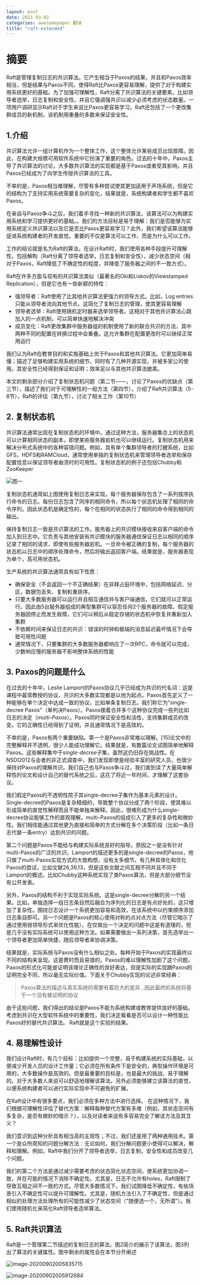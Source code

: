 ```yaml
---
layout: post
date: 2021-03-02
categories: awesomepaper 翻译
title: "raft-extended"
---
```


# 摘要

Raft是管理复制日志的共识算法。它产生相当于Paxos的结果，并且和Paxos效率相当，但是结果与Paxos不同，使得Raft比Paxos更容易理解，提供了对于构建实用系统更好的基础。为了加强可理解性，Raft分离了共识算法的关键要素，比如领导者选举，日志复制和安全性，并且它强调强共识以减少必须考虑的状态数量。一项用户调研显示Raft对于学生来说比Paxos更容易学习。Raft还包括了一个更改集群成员的新机制，该机制用重叠的多数来保证安全性。

## 1.介绍

共识算法允许一组计算机作为一个整体工作，这个整体允许某些成员出现故障。因此，在构建大规模可用软件系统中它扮演了重要的角色。过去的十年中，Paxos主导了共识算法的讨论，大多数共识算法的实现都是基于Paxos或者受其影响，并且Paxos已经成为了向学生传授共识算法的工具。

不幸的是，Paxos相当难理解，尽管有多种尝试使其更加适用于声场系统，但是它的结构为了支持实用系统需要复杂的变化，结果就是，系统构建者和学生都不喜欢Paxos。

在亲自与Paxos争斗之后，我们着手寻找一种新的共识算法，该算法可以为构建实用系统和学习提供更好的基础。。我们的方法目标是易于理解：我们是否能够为实用系统定义共识算法以及它是否比Paxos更容易学习？此外，我们希望该算法能够促进系统构建者的开发直觉。重要的不仅是算法可以工作，而是为什么可以工作。

工作的结论就是名为Raft的算法。在设计Raft时，我们使用各种手段提升可理解性，包括解构（Raft分离了领导者选举，日志复制和安全性），减少状态空间（相对于Paxos，Raft降低了不确定性的程度，并降低了服务器之间的不一致方式）。

Raft在许多方面与现有的共识算法类似（最著名的Oki和Liskov的Viewstamped Replication），但是它也有一些新颖的特性：

- 强领导者：Raft使用了比其他共识算法更强力的领导方式。比如，Log entries只能从领导者流向其他节点。这简化了复制日志的管理，使其更容易理解
- 领导者选举：Raft使用随机定时器来选举领导者。这相对于其他共识算法心跳加入的一点机制，可以简单快速地解决冲突
- 成员变化：Raft更改集群中服务器组的机制使用了新的联合共识的方法，其中两种不同的配置在转换过程中会重叠。这允许集群在配置更改时可以继续正常用运行

我们认为Raft在教育目的和实施基础上优于Paxos和其他共识算法。它更加简单易懂；描述了足够构建实用系统的细节，同时有了几种开源实现，并被多家公司使用。其安全性已经得到保证和证明；效率足以与其他共识算法媲美。

本文的剩余部分介绍了复制状态机问题（第二节——，讨论了Paxos的优缺点（第三节），描述了我们对于可理解性的一般方法（第四节），介绍了Raft共识算法（5-8节），Raft的评估（第九节），讨论了相关工作（第10节）

## 2. 复制状态机

共识算法通常出现在复制状态机的环境中。通过这种方法，服务器集合上的状态机可以计算相同状态的副本，即使某些服务器宕机也可以继续运行。复制状态机用来解决分布式系统中的各种容错问题。例如，具有单个集群领导者的打醒系统，比如GFS，HDFS和RAMCloud，通常使用单独的复制状态机来管理领导者选举和保存配置信息以保证领导者崩溃时的可用性。复制状态机的例子还包括Chubby和ZooKeeper

![图一](https://wendajiang.github.io/pics/raft-extended/image-20200901151351972.png)

复制状态机通常如上图使用复制日志来实现。每个服务器保存包含了一系列按序执行命令的日志。每份日志包含了同序的相同命令，所以每个状态机处理了相同的命令序列。因此状态机是确定性的，每个在相同的状态执行了相同的命令得到相同的输出。

保持复制日志一致是共识算法的工作。服务器上的共识模块接收来自客户端的命令加入到日志中。它负责与其他安装有共识模块的服务器通信保证日志以相同的顺序记录了相同的请求，即使有些服务器宕机。一旦命令被正确的复制，每个服务器的状态机以日志中的顺序处理命令，然后将输出返回客户端。结果就是，服务器表现为单个，高可用状态机。

生产系统的共识算法通常具有如下性质：

- 确保安全（不会返回一个不正确结果）在非拜占庭环境中，包括网络延迟、分区，数据包丢失、复制和重排序。
- 只要大多数服务器可以运行并且相互通信并与客户端通信，它们就可以正常运行。因此由5台服务器组成的典型集群可以容忍任何2个服务器的故障。假定服务器因停止而发生故障，它们可以稍后从稳定存储的状态机中恢复并重新加入集群
- 不依赖时间来保证日志的共识：错误的时钟和极端的消息延迟最坏情况下会导致可用性问题
- 通常情况下，只要集群的大多数服务器都响应了一次RPC，命令就可以完成，少数响应慢的服务器不影响整体系统的性能

## 3. Paxos的问题是什么

在过去的十年中，Leslie Lamport的Paxos协议几乎已经成为共识的代名词：这是课程中最常教授的协议，共识的大多数实现都是以他为起点。Paxos首先定义了一种能够在单个决定中达成一致的协议，比如单条复制日志。我们称它为"single-decree Paxos"（单判决Paxos）。Paxos接着合并多个这种协议完成一些列比如日志的决定（*multi-Paxos*）。Paxos同时保证安全性和活性，支持集群成员的改变。它的正确性已经得到了证明，并且通常情况下是高效的。

不幸的是，Paxos有两个重要缺陷。第一个是Paxos非常难以理解。[15]论文中的完整解释并不透明，很少人能成功理解它。结果就是，有数篇论文试图简单地解释Paxos。这些解释集中于*single-decree*子集，虽然这仍旧存在挑战性。在NSDI2012与会者的非正式调查中，我们发现即使是经验丰富的研究人员，也很少保持对Paxos的理解共识。我们自己也与Paxos争斗过，我们直到读了大量简单解释性的论文和设计自己的替代系统之后，这花了将近一年时间，才理解了这套协议。

我们假定Paxos的不透明性院子其single-decree子集作为基本元素的设计。Single-decree的Paxos是复杂精细的，导致整个协议分成了两个阶段，使其难以形成简单的直觉性解释而且不能单独来解释。因此，很难形成为什么single-decree协议能够工作的直观理解。multi-Paxos的组成引入了更多的复杂性和微妙性。我们相信能通过其他更为直接和简单的方式分解在多个决策阶段（比如一条日志代替一条entry）达到共识的问题。

第二个问题是Paxos不能给与构建实际系统良好的指导。原因之一是没有针对multi-Paxos的广泛的共识。Lamport的描述更多的是single-decree的Paxos，他只做了multi-Paxos实现方式的大致构想，没有太多细节。有几种具体化和优化Paxos的尝试，比如文献26,39,13，但是这些文献之间互相不同并且不同于Lamport的概述。比如Chubby这种系统实现了类Paxos算法，但是大部分细节没有公开发表。

另外，Paxos的结构不利于实现实际系统。这是single-decree分解的另一个结果。比如，单独选择一组日志条目然后融合为序列化的日志是有点好处的，这只增加了复杂性。围绕日志设计一个系统更加容易和高效，在该系统中以约束顺序添加日志条目即可。另一个问题是Paxos的核心使用对称的点对点方法（尽管它暗示了通过使用弱领导形式来优化性能）。在仅做出一个决定的问题中这是有道理的，但是几乎没有实际系统可以使用这种方法。如果需要做出一系列决策，首先选举出一个领导者更加简单快捷，随后领导者来协调决策。

结果就是，实际系统与Paxos没有什么相似之处。每种开始于Paxos的实现最终以不同的结构来呈现。这是费时而且易错的，Paxos的难以理解性加剧了这个问题。Paxos的形式化可能是证明该理论正确性的良好表达，但是实际的实现跟Paxos的证明完全不同，所以毫无实际价值。下面关于Chubby实现的论述非常经典：

> Paxos算法的描述与真实系统的需要有着巨大的差异...因此最终的系统将基于一个没有被证明的协议

由于这些问题，我们得出的结论是Paxos不能为系统构建或教育提供良好的基础。 考虑到共识在大型软件系统中的重要性，我们决定看看是否可以设计一种性能比Paxos好的替代共识算法。 Raft就是这个实验的结果。

## 4. 易理解性设计

我们设计Raft时，有几个目标：比如提供一个完整，易于构建系统的实际基础，以便减少开发人员的设计工作量；它必须在所有条件下是安全的，典型操作环境是可用的，大多数操作是高效的。但是最重要的目标是，也是最大的挑战，易于理解的。对于大多数人来说可以舒适地理解该算法。另外必须能够建立该算法的直觉，以便系统构建者可以进行实际实现中不可避免的扩展。

在Raft设计中有很多要点，我们必须在多种方法中进行选择。 在这种情况下，我们根据可理解性评估了替代方案：解释每种替代方案有多难（例如，其状态空间有多复杂，是否有微妙的暗示？），以及对读者来说有多容易完全了解该方法及其含义？

我们意识到这种分析具有相当高的主观性；不过，我们还是用了两种通用技术。第一个是众所周知的问题分解方法：无论如何，我们分解问题更小使得可以解决，解释和理解。例如，Raft中我们分开了领导者选举，日志复制，安全性和成员改变几个问题。

我们的第二个方法是通过减少需要考虑的状态简化状态空间，使系统更加协调一致，并在可能的情况下消除不确定性。尤其是，日志不允许有holes，Raft限制了导致互相之间不一致的方式。尽管大多数情况下，我们试图降低不确定性，有些场景引入不确定性可以提升可理解性。尤其是，随机方法引入了不确定性，但是通过相似的处理方法处理所有的可能性减少了状态空间（"随便选一个，无所谓"）。我们使用随机化来简化Raft领导者选举算法。

## 5. Raft共识算法

Raft是一个管理第二节描述的复制日志的算法。图2简介的展示了该算法，图3列出了算法的关键属性。图中剩余的属性会在本节分开阐述

![image-20200902005835715](https://wendajiang.github.io/pics/raft-extended/raft-2.png)

![image-20200902005912684](https://wendajiang.github.io/pics/raft-extended/raft-3.png)

